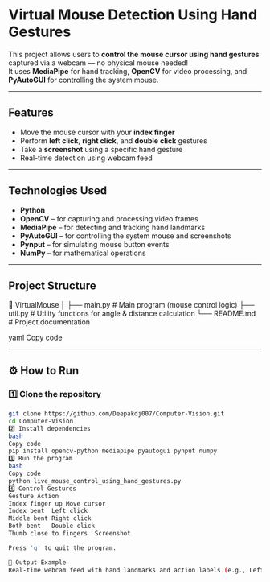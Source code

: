 #  Virtual Mouse Detection Using Hand Gestures

This project allows users to **control the mouse cursor using hand gestures** captured via a webcam — no physical mouse needed!  
It uses **MediaPipe** for hand tracking, **OpenCV** for video processing, and **PyAutoGUI** for controlling the system mouse.

---

##  Features

- Move the mouse cursor with your **index finger**  
- Perform **left click**, **right click**, and **double click** gestures  
- Take a **screenshot** using a specific hand gesture  
- Real-time detection using webcam feed  

---

##  Technologies Used

- **Python**
- **OpenCV** – for capturing and processing video frames  
- **MediaPipe** – for detecting and tracking hand landmarks  
- **PyAutoGUI** – for controlling the system mouse and screenshots  
- **Pynput** – for simulating mouse button events  
- **NumPy** – for mathematical operations  

---

##  Project Structure

📂 VirtualMouse
│
├── main.py # Main program (mouse control logic)
├── util.py # Utility functions for angle & distance calculation
└── README.md # Project documentation

yaml
Copy code

---

## ⚙️ How to Run

### 1️⃣ Clone the repository
```bash
git clone https://github.com/Deepakdj007/Computer-Vision.git
cd Computer-Vision
2️⃣ Install dependencies
bash
Copy code
pip install opencv-python mediapipe pyautogui pynput numpy
3️⃣ Run the program
bash
Copy code
python live_mouse_control_using_hand_gestures.py
4️⃣ Control Gestures
Gesture	Action
Index finger up	Move cursor
Index bent	Left click
Middle bent	Right click
Both bent	Double click
Thumb close to fingers	Screenshot

Press 'q' to quit the program.

📸 Output Example
Real-time webcam feed with hand landmarks and action labels (e.g., Left Click, Screenshot Taken).

